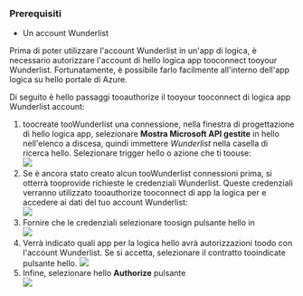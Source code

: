 ### <a name="prerequisites"></a>Prerequisiti
* Un account Wunderlist  

Prima di poter utilizzare l'account Wunderlist in un'app di logica, è necessario autorizzare l'account di hello logica app tooconnect tooyour Wunderlist. Fortunatamente, è possibile farlo facilmente all'interno dell'app logica su hello portale di Azure. 

Di seguito è hello passaggi tooauthorize il tooyour tooconnect di logica app Wunderlist account:

1. toocreate tooWunderlist una connessione, nella finestra di progettazione di hello logica app, selezionare **Mostra Microsoft API gestite** in hello nell'elenco a discesa, quindi immettere *Wunderlist* nella casella di ricerca hello. Selezionare trigger hello o azione che ti toouse:  
   ![](./media/connectors-create-api-wunderlist/wunderlist-0.png)
2. Se è ancora stato creato alcun tooWunderlist connessioni prima, si otterrà tooprovide richieste le credenziali Wunderlist. Queste credenziali verranno utilizzato tooauthorize tooconnect di app la logica per e accedere ai dati del tuo account Wunderlist:   
   ![](./media/connectors-create-api-wunderlist/wunderlist-1.png)  
3. Fornire che le credenziali selezionare toosign pulsante hello in  
   ![](./media/connectors-create-api-wunderlist/wunderlist-2.png)  
4. Verrà indicato quali app per la logica hello avrà autorizzazioni toodo con l'account Wunderlist. Se si accetta, selezionare il contratto tooindicate pulsante hello. 
   ![](./media/connectors-create-api-wunderlist/wunderlist-4.png)  
5. Infine, selezionare hello **Authorize** pulsante  
   ![](./media/connectors-create-api-wunderlist/wunderlist-5.png)  

